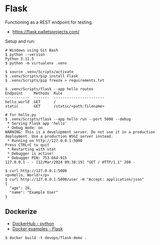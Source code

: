 # Flask

Functioning as a REST endpoint for testing.

- https://flask.palletsprojects.com/

Setup and run:

```shell
# Windows using Git Bash
$ python --version
Python 3.11.5
$ python -m virtualenv .venv

$ source .venv/Scripts/activate
$ .venv/Scripts/pip install Flask
$ .venv/Scripts/pip freeze > requirements.txt

$ .venv/Scripts/flask --app hello routes
Endpoint     Methods  Rule
-----------  -------  -----------------------
hello_world  GET      /
static       GET      /static/<path:filename>

# for hello.py
$ .venv/Scripts/flask --app hello run --port 5000 --debug
 * Serving Flask app 'hello'
 * Debug mode: on
WARNING: This is a development server. Do not use it in a production deployment. Use a production WSGI server instead.
 * Running on http://127.0.0.1:5000
Press CTRL+C to quit
 * Restarting with stat
 * Debugger is active!
 * Debugger PIN: 753-664-915
127.0.0.1 - - [12/Mar/2024 09:38:19] "GET / HTTP/1.1" 200 -

$ curl http://127.0.0.1:5000
<p>Hello, World!</p>
$ curl http://127.0.0.1:5000/user -H "Accept: application/json"
{
  "age": 28,
  "name": "Example User"
}
```

## Dockerize

- [DockerHub - python](https://hub.docker.com/_/python)
- [Docker examples - Flask](https://docs.docker.com/samples/flask/)

```shell
$ docker build -t devops/flask-demo .
```